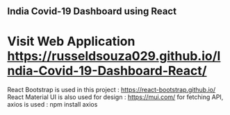 ## India Covid-19 Dashboard using React
# Visit Web Application https://russeldsouza029.github.io/India-Covid-19-Dashboard-React/
React Bootstrap is used in this project : https://react-bootstrap.github.io/
React Material UI is also used for design : https://mui.com/
for fetching API, axios is used : npm install axios
